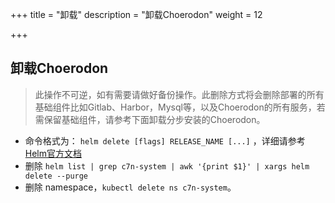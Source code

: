 +++
title = "卸载"
description = "卸载Choerodon"
weight = 12

+++

## 卸载Choerodon

<blockquote class="warning">
此操作不可逆，如有需要请做好备份操作。此删除方式将会删除部署的所有基础组件比如Gitlab、Harbor，Mysql等，以及Choerodon的所有服务，若需保留基础组件，请参考下面卸载分步安装的Choerodon。
</blockquote>

- 命令格式为： `helm delete [flags] RELEASE_NAME [...]` ，详细请参考[Helm官方文档](https://docs.helm.sh/helm/#helm-delete)
- 删除 `helm list | grep c7n-system | awk '{print $1}' | xargs helm delete --purge`
- 删除 namespace，`kubectl delete ns c7n-system`。